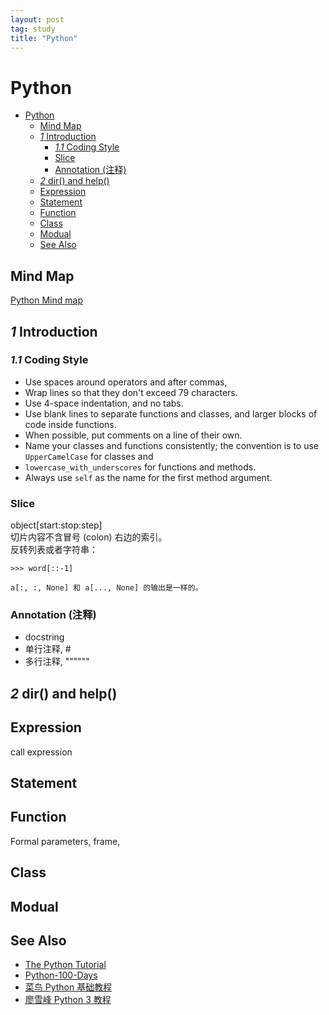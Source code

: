 ```yaml
---
layout: post
tag: study
title: "Python"
---
```


# Python

- [Python](#python)
  - [Mind Map](#mind-map)
  - [*1* Introduction](#1-introduction)
    - [*1.1* Coding Style](#11-coding-style)
    - [Slice](#slice)
    - [Annotation (注释)](#annotation-注释)
  - [*2* dir() and help()](#2-dir-and-help)
  - [Expression](#expression)
  - [Statement](#statement)
  - [Function](#function)
  - [Class](#class)
  - [Modual](#modual)
  - [See Also](#see-also)

## Mind Map
[Python Mind map](/mindmap/python.html)

## *1* Introduction
### *1.1* Coding Style
- Use spaces around operators and after commas,
- Wrap lines so that they don't exceed 79 characters.
- Use 4-space indentation, and no tabs.
- Use blank lines to separate functions and classes, and larger blocks of code inside functions.
- When possible, put comments on a line of their own.
- Name your classes and functions consistently; the convention is to use `UpperCamelCase` for classes and
-  `lowercase_with_underscores` for functions and methods. 
-  Always use `self` as the name for the first method argument.

### Slice
object[start:stop:step]  
切片内容不含冒号 (colon) 右边的索引。  
反转列表或者字符串：
```
>>> word[::-1]
```
```
a[:, :, None] 和 a[..., None] 的输出是一样的。
```

### Annotation (注释)
- docstring
- 单行注释, #
- 多行注释, """"""


## *2* dir() and help()
## Expression
call expression

## Statement
## Function
Formal parameters,
frame,

## Class
## Modual








##  See Also
- [The Python Tutorial](https://docs.python.org/3/)
- [Python-100-Days](https://github.com/jackfrued/Python-100-Days)
- [菜鸟 Python 基础教程](https://www.runoob.com/python/python-tutorial.html)
- [廖雪峰 Python 3 教程](https://liaoxuefeng.com/books/python/introduction/index.html)